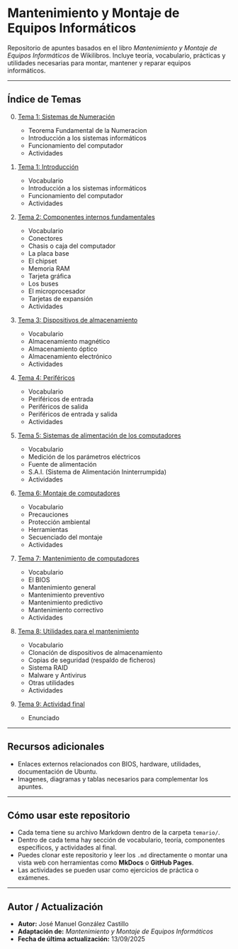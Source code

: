 
# Mantenimiento y Montaje de Equipos Informáticos

Repositorio de apuntes basados en el libro *Mantenimiento y Montaje de Equipos Informáticos* de Wikilibros. Incluye teoría, vocabulario, prácticas y utilidades necesarias para montar, mantener y reparar equipos informáticos.

---

## Índice de Temas
0. [Tema 1: Sistemas de Numeración](temario/00_numeracion.md)  
   - Teorema Fundamental de la Numeracion  
   - Introducción a los sistemas informáticos  
   - Funcionamiento del computador  
   - Actividades
     
1. [Tema 1: Introducción](temario/01_introduccion.md)  
   - Vocabulario  
   - Introducción a los sistemas informáticos  
   - Funcionamiento del computador  
   - Actividades  

2. [Tema 2: Componentes internos fundamentales](temario/02_componentes_internos.md)  
   - Vocabulario  
   - Conectores  
   - Chasis o caja del computador  
   - La placa base  
   - El chipset  
   - Memoria RAM  
   - Tarjeta gráfica  
   - Los buses  
   - El microprocesador  
   - Tarjetas de expansión  
   - Actividades  

3. [Tema 3: Dispositivos de almacenamiento](temario/03_dispositivos_almacenamiento.md)  
   - Vocabulario  
   - Almacenamiento magnético  
   - Almacenamiento óptico  
   - Almacenamiento electrónico  
   - Actividades  

4. [Tema 4: Periféricos](temario/04_perifericos.md)  
   - Vocabulario  
   - Periféricos de entrada  
   - Periféricos de salida  
   - Periféricos de entrada y salida  
   - Actividades  

5. [Tema 5: Sistemas de alimentación de los computadores](temario/05_alimentacion.md)  
   - Vocabulario  
   - Medición de los parámetros eléctricos  
   - Fuente de alimentación  
   - S.A.I. (Sistema de Alimentación Ininterrumpida)  
   - Actividades  

6. [Tema 6: Montaje de computadores](temario/06_montaje_computadores.md)  
   - Vocabulario  
   - Precauciones  
   - Protección ambiental  
   - Herramientas  
   - Secuenciado del montaje  
   - Actividades  

7. [Tema 7: Mantenimiento de computadores](temario/07_mantenimiento_computadores.md)  
   - Vocabulario  
   - El BIOS  
   - Mantenimiento general  
   - Mantenimiento preventivo  
   - Mantenimiento predictivo  
   - Mantenimiento correctivo  
   - Actividades  

8. [Tema 8: Utilidades para el mantenimiento](temario/08_utilidades_mantenimiento.md)  
   - Vocabulario  
   - Clonación de dispositivos de almacenamiento  
   - Copias de seguridad (respaldo de ficheros)  
   - Sistema RAID  
   - Malware y Antivirus  
   - Otras utilidades  
   - Actividades  

9. [Tema 9: Actividad final](temario/09_actividad_final.md)  
   - Enunciado  

---

## Recursos adicionales

- Enlaces externos relacionados con BIOS, hardware, utilidades, documentación de Ubuntu.  
- Imagenes, diagramas y tablas necesarios para complementar los apuntes.

---

## Cómo usar este repositorio

- Cada tema tiene su archivo Markdown dentro de la carpeta `temario/`.  
- Dentro de cada tema hay sección de vocabulario, teoría, componentes específicos, y actividades al final.  
- Puedes clonar este repositorio y leer los `.md` directamente o montar una vista web con herramientas como **MkDocs** o **GitHub Pages**.  
- Las actividades se pueden usar como ejercicios de práctica o exámenes.

---



## Autor / Actualización

- **Autor:** José Manuel González Castillo  
- **Adaptación de:** *Mantenimiento y Montaje de Equipos Informáticos*  
- **Fecha de última actualización:** 13/09/2025
